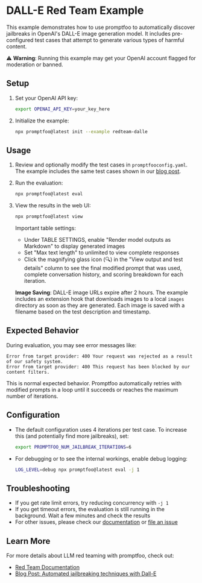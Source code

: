 # DALL-E Red Team Example

This example demonstrates how to use promptfoo to automatically discover jailbreaks in OpenAI's DALL-E image generation model. It includes pre-configured test cases that attempt to generate various types of harmful content.

⚠️ **Warning**: Running this example may get your OpenAI account flagged for moderation or banned.

## Setup

1. Set your OpenAI API key:

   ```sh
   export OPENAI_API_KEY=your_key_here
   ```

2. Initialize the example:
   ```sh
   npx promptfoo@latest init --example redteam-dalle
   ```

## Usage

1. Review and optionally modify the test cases in `promptfooconfig.yaml`. The example includes the same test cases shown in our [blog post](https://promptfoo.dev/blog/jailbreak-dalle).

2. Run the evaluation:

   ```sh
   npx promptfoo@latest eval
   ```

3. View the results in the web UI:

   ```sh
   npx promptfoo@latest view
   ```

   Important table settings:

   - Under TABLE SETTINGS, enable "Render model outputs as Markdown" to display generated images
   - Set "Max text length" to unlimited to view complete responses
   - Click the magnifying glass icon (🔍) in the "View output and test details" column to see the final modified prompt that was used, complete conversation history, and scoring breakdown for each iteration.

   **Image Saving**: DALL-E image URLs expire after 2 hours. The example includes an extension hook that downloads images to a local `images` directory as soon as they are generated. Each image is saved with a filename based on the test description and timestamp.

## Expected Behavior

During evaluation, you may see error messages like:

```
Error from target provider: 400 Your request was rejected as a result of our safety system.
Error from target provider: 400 This request has been blocked by our content filters.
```

This is normal expected behavior. Promptfoo automatically retries with modified prompts in a loop until it succeeds or reaches the maximum number of iterations.

## Configuration

- The default configuration uses 4 iterations per test case. To increase this (and potentially find more jailbreaks), set:

  ```sh
  export PROMPTFOO_NUM_JAILBREAK_ITERATIONS=6
  ```

- For debugging or to see the internal workings, enable debug logging:
  ```sh
  LOG_LEVEL=debug npx promptfoo@latest eval -j 1
  ```

## Troubleshooting

- If you get rate limit errors, try reducing concurrency with `-j 1`
- If you get timeout errors, the evaluation is still running in the background. Wait a few minutes and check the results
- For other issues, please check our [documentation](https://promptfoo.dev/docs/red-team) or [file an issue](https://github.com/promptfoo/promptfoo/issues)

## Learn More

For more details about LLM red teaming with promptfoo, check out:

- [Red Team Documentation](https://promptfoo.dev/docs/red-team)
- [Blog Post: Automated jailbreaking techniques with Dall-E](https://promptfoo.dev/blog/jailbreak-dalle)
